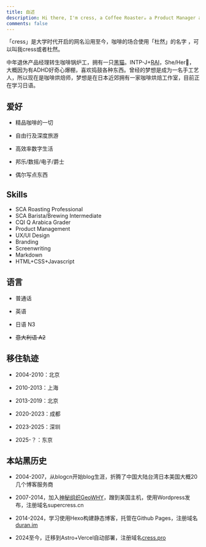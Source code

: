 ```yaml
---
title: 自述
description: Hi there, I'm cress, a Coffee Roaster☕️ a Product Manager and Life Hacker.
comments: false
---
```


「cress」是大学时代开启的网名沿用至今，咖啡的场合使用「杜然」的名字 ，可以叫我cress或者杜然。

中年退休产品经理转生咖啡锅炉工，拥有一只[黑猫](https://www.instagram.com/p/B0iv-ztgHm7/)。INTP-J+[RAI](https://zh.wikipedia.org/wiki/霍爾蘭六邊形)，She/Her🌈，大概因为有ADHD好奇心爆棚，喜欢捣鼓各种东西。曾经的梦想是成为一名手工艺人，所以现在是咖啡烘焙师，梦想是在日本近郊拥有一家咖啡烘焙工作室，目前正在学习日语。

## 爱好

- 精品咖啡的一切

- 自由行及深度旅游

- 高效率数字生活

- 邦乐/数摇/电子/爵士

- 偶尔写点东西

## Skills

- SCA Roasting Professional
- SCA Barista/Brewing Intermediate
- CQI Q Arabica Grader
- Product Management
- UX/UI Design
- Branding
- Screenwriting
- Markdown
- HTML+CSS+Javascript

## 语言

- 普通话

- 英语

- 日语 N3

- ~~意大利语 A2~~

## 移住轨迹

- 2004-2010：北京

- 2010-2013：上海

- 2013-2019：北京

- 2020-2023：成都

- 2023-2025：深圳

- 2025-？：东京

## 本站黑历史

- 2004-2007，从blogcn开始blog生涯，折腾了中国大陆台湾日本美国大概20几个博客服务商

- 2007-2014，加入[神秘组织GeoWHY](https://site.douban.com/geowhy/room/13493/)，蹭到美国主机，使用Wordpress发布，注册域名supercress.cn

- 2014-2024，学习使用Hexo构建静态博客，托管在Github Pages，注册域名[duran.im](http://duran.im)

- 2024至今，迁移到Astro+Vercel自动部署，注册域名[cress.pro](https://cress.pro)
